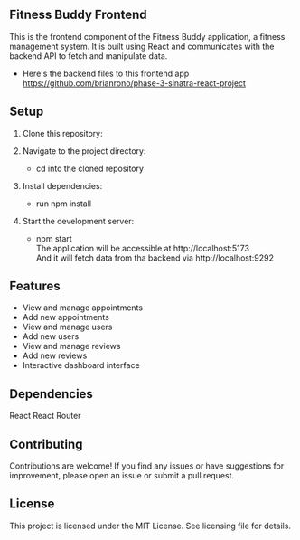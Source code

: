 ## Fitness Buddy Frontend

This is the frontend component of the Fitness Buddy application, a fitness management system. It is built using React and communicates with the backend API to fetch and manipulate data.  
- Here's the backend files to this frontend app https://github.com/brianrono/phase-3-sinatra-react-project

## Setup

1. Clone this repository:

2. Navigate to the project directory:

    - cd into the cloned repository 

3. Install dependencies:

    - run npm install  
4. Start the development server:

    - npm start  
The application will be accessible at http://localhost:5173  
And it will fetch data from tha backend via http://localhost:9292

## Features
- View and manage appointments
- Add new appointments
- View and manage users
- Add new users
- View and manage reviews
- Add new reviews
- Interactive dashboard interface
## Dependencies
React
React Router  
## Contributing
Contributions are welcome! If you find any issues or have suggestions for improvement, please open an issue or submit a pull request.

## License
This project is licensed under the MIT License. See licensing file for details.
